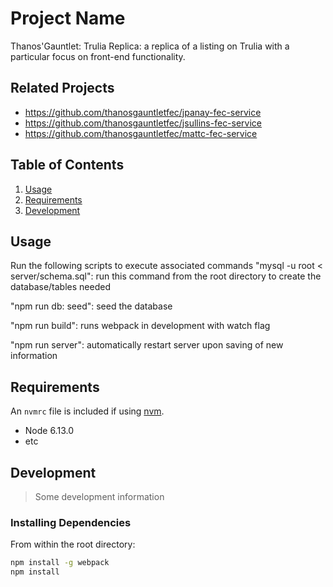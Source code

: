 # Project Name

Thanos'Gauntlet: Trulia Replica:
a replica of a listing on Trulia with a particular focus on front-end functionality.

## Related Projects

  - https://github.com/thanosgauntletfec/jpanay-fec-service
  - https://github.com/thanosgauntletfec/jsullins-fec-service
  - https://github.com/thanosgauntletfec/mattc-fec-service

## Table of Contents

1. [Usage](#Usage)
1. [Requirements](#requirements)
1. [Development](#development)

## Usage

Run the following scripts to execute associated commands
"mysql -u root < server/schema.sql": run this command from the root directory to create the database/tables needed

"npm run db: seed": seed the database

"npm run build": runs webpack in development with watch flag

"npm run server": automatically restart server upon saving of new information


## Requirements

An `nvmrc` file is included if using [nvm](https://github.com/creationix/nvm).

- Node 6.13.0
- etc

## Development

> Some development information

### Installing Dependencies

From within the root directory:

```sh
npm install -g webpack
npm install
```

